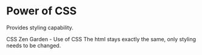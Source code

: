 # Power of CSS

Provides styling capability.

CSS Zen Garden - Use of CSS
The html stays exactly the same, only styling needs to be 
changed.
